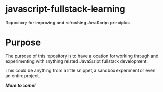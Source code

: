 # javascript-fullstack-learning
Repository for improving and refreshing JavaScript principles

# Purpose
The purpose of this repository is to have a location for working through and experimenting with anything related JavaScript fullstack development.

This could be anything from a little snippet, a sandbox experiment or even an entire project.

***More to come!***
